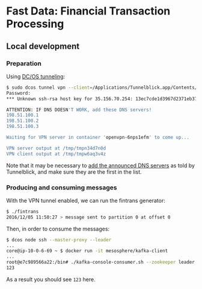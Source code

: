# Fast Data: Financial Transaction Processing


## Local development

### Preparation

Using [DC/OS tunneling](https://dcos.io/docs/1.8/administration/access-node/tunnel/): 

```bash
$ sudo dcos tunnel vpn --client=/Applications/Tunnelblick.app/Contents/Resources/openvpn/openvpn-2.3.12/openvpn
Password:
*** Unknown ssh-rsa host key for 35.156.70.254: 13ec7cde1d3967d2371eb375f48c4690

ATTENTION: IF DNS DOESN'T WORK, add these DNS servers!
198.51.100.1
198.51.100.2
198.51.100.3

Waiting for VPN server in container 'openvpn-6nps1efm' to come up...

VPN server output at /tmp/tmpn34d7n0d
VPN client output at /tmp/tmpw6aq3v4z
```

Note that it may be necessary to [add the announced DNS servers]( https://support.apple.com/kb/PH18499?locale=en_US) as told by Tunnelblick, and make sure they are the first in the list.

### Producing and consuming messages

With the VPN tunnel enabled, we can run the fintrans generator:

```bash
$ ./fintrans
2016/12/05 11:50:27 > message sent to partition 0 at offset 0
```

Then, in order to consume the messages:

```bash
$ dcos node ssh --master-proxy --leader
...
core@ip-10-0-6-69 ~ $ docker run -it mesosphere/kafka-client
...
root@e7c989566a22:/bin# ./kafka-console-consumer.sh --zookeeper leader.mesos:2181/dcos-service-kafka --topic fintrans --from-beginning
123
```

As a result you should see `123` here.


